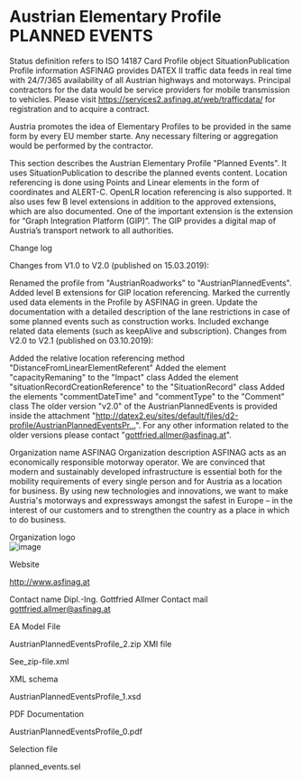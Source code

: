 # Austrian Elementary Profile PLANNED EVENTS
Status definition refers to ISO 14187
Card
Profile object
SituationPublication
Profile information
ASFINAG provides DATEX II  traffic data feeds in real time with 24/7/365 availability of all Austrian highways and motorways. Principal contractors for the data would be service providers for mobile transmission to vehicles. Please visit https://services2.asfinag.at/web/trafficdata/ for registration and to acquire a contract.

Austria promotes the idea of Elementary Profiles to be provided in the same form by every EU member starte. Any necessary filtering or aggregation would be performed by the contractor.

This section describes the Austrian Elementary Profile "Planned Events". It uses SituationPublication to describe the planned events content. Location referencing is done using Points and Linear elements in the form of coordinates and ALERT-C. OpenLR location referencing is also supported. It also uses few B level extensions in addition to the approved extensions, which are also documented. One of the important extension is the extension for “Graph Integration Platform (GIP)”. The GIP provides a digital map of Austria’s transport network to all authorities.

Change log

Changes from V1.0 to V2.0 (published on 15.03.2019):

Renamed the profile from "AustrianRoadworks" to "AustrianPlannedEvents".
Added level B extensions for GIP location referencing.
Marked the currently used data elements in the Profile by ASFINAG in green.
Update the documentation with a detailed description of the lane restrictions in case of some planned events such as construction works. 
Included exchange related data elements (such as keepAlive and subscription).
Changes from V2.0 to V2.1 (published on 03.10.2019):

Added the relative location referencing method "DistanceFromLinearElementReferent"
Added the element "capacityRemaning" to the "Impact" class
Added the element "situationRecordCreationReference" to the "SituationRecord" class
Added the elements "commentDateTime" and "commentType" to the "Comment" class
The older version "v2.0" of the AustrianPlannedEvents is provided inside the attachment "http://datex2.eu/sites/default/files/d2-profile/AustrianPlannedEventsPr…".  For any other information related to the older versions please contact "gottfried.allmer@asfinag.at".

 

Organization name
ASFINAG
Organization description
ASFINAG acts as an economically responsible motorway operator. We are convinced that modern and sustainably developed infrastructure is essential both for the mobility requirements of every single person and for Austria as a location for business. By using new technologies and innovations, we want to make Austria's motorways and expressways amongst the safest in Europe – in the interest of our customers and to strengthen the country as a place in which to do business.

Organization logo<br>
![image](https://github.com/DATEX-II-EU/Profiles/assets/24648804/ed299e8c-8d1e-4907-a2a5-1933b113d889)

Website

http://www.asfinag.at

Contact name
Dipl.-Ing. Gottfried Allmer
Contact mail
gottfried.allmer@asfinag.at

EA Model File

AustrianPlannedEventsProfile_2.zip
XMI file

See_zip-file.xml

XML schema

AustrianPlannedEventsProfile_1.xsd

PDF Documentation

AustrianPlannedEventsProfile_0.pdf

Selection file

planned_events.sel
